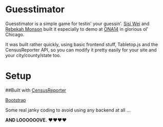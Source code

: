 Guesstimator
=============
Guesstimator is a simple game for testin' your guessin'. [Sisi Wei](http://about.me/sisiwei) and [Rebekah Monson](http://rebekahmonson.com) built it especially to demo at [ONA14](http://ona14.journalists.org/) in glorious ol' Chicago. 

It was built rather quickly, using basic frontend stuff, Tabletop.js and the CensusReporter API, so you can modify it pretty easily for your site and your city/county/state too.

Setup
========





##Built with
[CensusReporter](http://censusreporter.org/)

[Bootstrap](http://getbootstrap.com/)

Some real janky coding to avoid using any backend at all …

**AND LOOOOOOVE.** &hearts;&hearts;&hearts;&hearts; 
